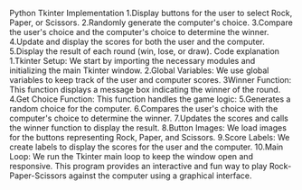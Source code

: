 Python Tkinter Implementation
1.Display buttons for the user to select Rock, Paper, or Scissors.
2.Randomly generate the computer's choice.
3.Compare the user's choice and the computer's choice to determine the winner.
4.Update and display the scores for both the user and the computer.
5.Display the result of each round (win, lose, or draw).
Code explanation
1.Tkinter Setup: We start by importing the necessary modules and initializing the main Tkinter window.
2.Global Variables: We use global variables to keep track of the user and computer scores.
3Winner Function: This function displays a message box indicating the winner of the round.
4.Get Choice Function: This function handles the game logic:
5.Generates a random choice for the computer.
6.Compares the user's choice with the computer's choice to determine the winner.
7.Updates the scores and calls the winner function to display the result.
8.Button Images: We load images for the buttons representing Rock, Paper, and Scissors.
9.Score Labels: We create labels to display the scores for the user and the computer.
10.Main Loop: We run the Tkinter main loop to keep the window open and responsive.
This program provides an interactive and fun way to play Rock-Paper-Scissors against the computer using a graphical interface.
